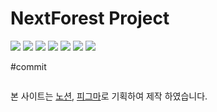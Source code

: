 # NextForest Project
<img src="https://img.shields.io/badge/Vercel-000000?style=flat&logo=vercel&logoColor=white" /> <img src="https://img.shields.io/badge/Nextjs-000000?style=flat&logo=Next.js&logoColor=white" /> <img src="https://img.shields.io/badge/HTML5-E34F26?style=flat&logo=HTML5&logoColor=white" /> <img src="https://img.shields.io/badge/SASS-CC6699?style=flat&logo=sass&logoColor=white" /> <img src="https://img.shields.io/badge/JAVASCRIPT-007396?style=flat&logo=Javascript&logoColor=white" /> <img src="https://img.shields.io/badge/Oracle Cloud-F80000?style=flat&logo=Oracle&logoColor=white" />  <img src="https://img.shields.io/badge/Maria DB-003545?style=flat&logo=MariaDB&logoColor=white" />


#commit 
```

```

본 사이트는 [노션](https://www.notion.so/wh-pf/White-lim-Portfolio-32cc6df132924daa9fc6a84d2c324394?pvs=4), [피그마](https://www.figma.com/file/oRD3RO6wSxDyf6KeLGedNT/White-Forest?type=design&node-id=0%3A1&mode=design&t=zUQrERcn7wXtvjO8-1)로 기획하여 제작 하였습니다.
